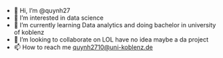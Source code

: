 - 👋 Hi, I’m @quynh27
- 👀 I’m interested in data science
- 🌱 I’m currently learning Data analytics and doing bachelor in university of koblenz
- 💞️ I’m looking to collaborate on LOL have no idea maybe a da project 
- 📫 How to reach me quynh2710@uni-koblenz.de

<!---
quynh27/quynh27 is a ✨ special ✨ repository because its `README.md` (this file) appears on your GitHub profile.
You can click the Preview link to take a look at your changes.
--->
